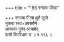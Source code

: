 +++
title = "196 स्नात्वा पीत्वा"

+++
स्नात्वा पीत्वा क्षुते सुप्ते  
भुक्त्वा रथ्य+उपसर्पणे।  
आचान्तः पुनर् आचामेद्  
वासो विपरिधाय च  ॥ १.१९६ ॥
